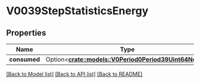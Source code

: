 # V0039StepStatisticsEnergy

## Properties

Name | Type | Description | Notes
------------ | ------------- | ------------- | -------------
**consumed** | Option<[**crate::models::V0Period0Period39Uint64NoVal**](v0.0.39_uint64_no_val.md)> |  | [optional]

[[Back to Model list]](../README.md#documentation-for-models) [[Back to API list]](../README.md#documentation-for-api-endpoints) [[Back to README]](../README.md)


